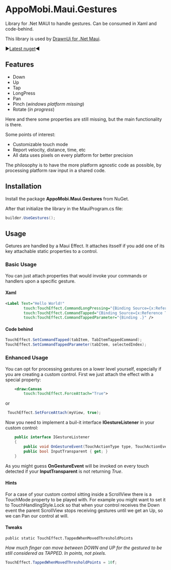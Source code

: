 ﻿# AppoMobi.Maui.Gestures

Library for .Net MAUI to handle gestures. Can be consumed in Xaml and code-behind.

This library is used by [DrawnUi for .Net Maui](https://github.com/taublast/AppoMobi.Maui.DrawnUi.Demo). 

►[Latest nuget](https://www.nuget.org/packages/AppoMobi.Maui.Gestures/1.0.4.9)◄

## Features

* Down
* Up
* Tap
* LongPress
* Pan
* Pinch (_windows platform missing_)
* Rotate (_in progress_)

Here and there some properties are still missing, but the main functionality is there.

Some points of interest:

* Customizable touch mode
* Report velocity, distance, time, etc	
* All data uses pixels on every platform for better precision

The philosophy is to have the more platform agnostic code as possible, by processing platform raw input in a shared code.

## Installation

Install the package __AppoMobi.Maui.Gestures__ from NuGet.

After that initialize the library in the MauiProgram.cs file:

```csharp
builder.UseGestures();
```

## Usage

Getures are handled by a Maui Effect. 
It attaches itsself if you add one of its key attachable static properties to a control.

### Basic Usage

You can just attach properties that would invoke your commands or handlers upon a specific gesture.

#### Xaml

```xml
<Label Text="Hello World!" 
	    touch:TouchEffect.CommandLongPressing="{Binding Source={x:Reference ThisPage}, Path=BindingContext.CommandGoToAnotherPage}" 
	    touch:TouchEffect.CommandTapped="{Binding Source={x:Reference ThisPage}, Path=BindingContext.CommandGoToAnotherPage}" 
	    touch:TouchEffect.CommandTappedParameter="{Binding .}" />

```
#### Code behind

```csharp
TouchEffect.SetCommandTapped(tabItem, TabItemTappedCommand);
TouchEffect.SetCommandTappedParameter(tabItem, selectedIndex);
```

### Enhanced Usage

 You can opt for processing gestures on a lower level yourself, especially if you are creating a custom control. First we just attach the effect with a special property:

```xml
    <draw:Canvas
        touch:TouchEffect.ForceAttach="True">
```
 or
```csharp
 TouchEffect.SetForceAttach(myView, true);
```
Now you need to implement a buil-it interface __IGestureListener__ in your custom control:

```csharp
    public interface IGestureListener
    {
        public void OnGestureEvent(TouchActionType type, TouchActionEventArgs args, TouchActionResult action);
        public bool InputTransparent { get; }
    }
 ```

As you might guess __OnGestureEvent__ will be invoked on every touch detected if your __InputTransparent__ is not returning _True_.

#### Hints

For a case of your custom control sitting inside a ScrollView there is a TouchMode property to be played with.
For example you might want to set it to TouchHandlingStyle.Lock so that when your control receives the Down event the parent ScrollView stops receiving gestures until we get an Up, so we can Pan our control at will.

#### Tweaks

`public static TouchEffect.TappedWhenMovedThresholdPoints`

_How much finger can move between DOWN and UP for the gestured to be still considered as TAPPED. In points, not pixels._

```csharp
TouchEffect.TappedWhenMovedThresholdPoints = 10f;
```


